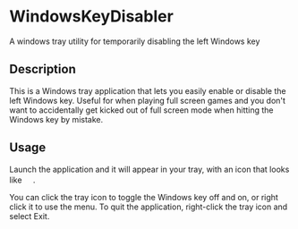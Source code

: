 # WindowsKeyDisabler
A windows tray utility for temporarily disabling the left Windows key

## Description

This is a Windows tray application that lets you easily enable or disable the left Windows key. Useful for when playing full screen games and you don't want to accidentally get kicked out of full screen mode when hitting the Windows key by mistake.

## Usage

Launch the application and it will appear in your tray, with an icon that looks like <img src="https://github.com/drittich/windows-key-disabler/assets/1222810/9ac977b9-fd32-40cb-a082-f68516229c16" width="16">. 

You can click the tray icon to toggle the Windows key off and on, or right click it to use the menu.
To quit the application, right-click the tray icon and select Exit.
